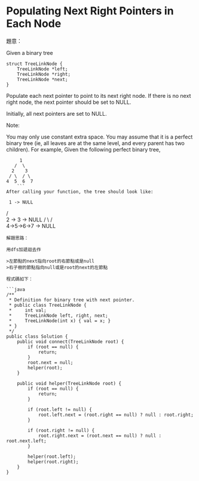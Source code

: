 # Populating Next Right Pointers in Each Node

[]()

題意：


Given a binary tree
```
struct TreeLinkNode {
    TreeLinkNode *left;
    TreeLinkNode *right;
    TreeLinkNode *next;
}
```
Populate each next pointer to point to its next right node. If there is no next right node, the next pointer should be set to NULL.

Initially, all next pointers are set to NULL.

Note:

You may only use constant extra space.
You may assume that it is a perfect binary tree (ie, all leaves are at the same level, and every parent has two children).
For example,
Given the following perfect binary tree,
```
     1
   /  \
  2    3
 / \  / \
4  5  6  7
    ```
After calling your function, the tree should look like:
```
     1 -> NULL
   /  \
  2 -> 3 -> NULL
 / \  / \
4->5->6->7 -> NULL
```
解題思路：

用dfs加遞迴去作

>左節點的next指向root的右節點或是null
>右子樹的節點指向null或是root的next的左節點

程式碼如下：

```java
/**
 * Definition for binary tree with next pointer.
 * public class TreeLinkNode {
 *     int val;
 *     TreeLinkNode left, right, next;
 *     TreeLinkNode(int x) { val = x; }
 * }
 */
public class Solution {
    public void connect(TreeLinkNode root) {
        if (root == null) {
            return;
        }
        root.next = null;
        helper(root);
    }
    
    public void helper(TreeLinkNode root) {
        if (root == null) {
            return;
        }
        
        if (root.left != null) {
            root.left.next = (root.right == null) ? null : root.right;
        }
        
        if (root.right != null) {
            root.right.next = (root.next == null) ? null : root.next.left;
        }
        
        helper(root.left);
        helper(root.right);
    }
}
```

